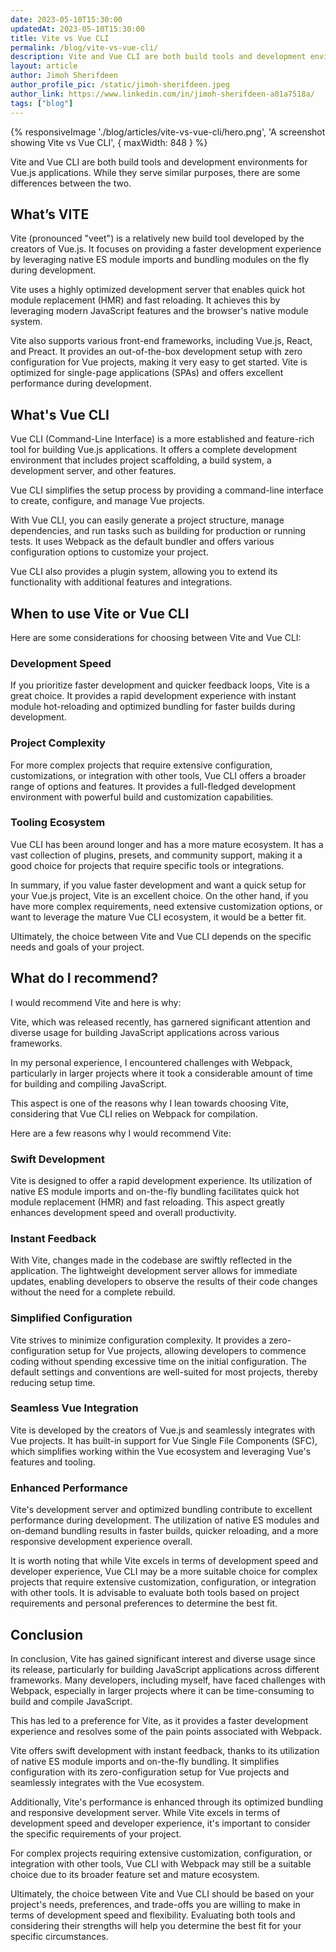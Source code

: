 ```yaml
---
date: 2023-05-10T15:30:00
updatedAt: 2023-05-10T15:30:00
title: Vite vs Vue CLI
permalink: /blog/vite-vs-vue-cli/
description: Vite and Vue CLI are both build tools and development environments for Vue.js applications. While they serve similar purposes, there are some differences between the two.
layout: article
author: Jimoh Sherifdeen
author_profile_pic: /static/jimoh-sherifdeen.jpeg
author_link: https://www.linkedin.com/in/jimoh-sherifdeen-a01a7518a/
tags: ["blog"]
---
```


{% responsiveImage './blog/articles/vite-vs-vue-cli/hero.png', 'A screenshot showing Vite vs Vue CLI', { maxWidth: 848 }  %}

Vite and Vue CLI are both build tools and development environments for Vue.js applications. While they serve similar purposes, there are some differences between the two.

## What’s VITE

Vite (pronounced "veet") is a relatively new build tool developed by the creators of Vue.js. It focuses on providing a faster development experience by leveraging native ES module imports and bundling modules on the fly during development.

Vite uses a highly optimized development server that enables quick hot module replacement (HMR) and fast reloading. It achieves this by leveraging modern JavaScript features and the browser's native module system.

Vite also supports various front-end frameworks, including Vue.js, React, and Preact. It provides an out-of-the-box development setup with zero configuration for Vue projects, making it very easy to get started. Vite is optimized for single-page applications (SPAs) and offers excellent performance during development.

## What's Vue CLI

Vue CLI (Command-Line Interface) is a more established and feature-rich tool for building Vue.js applications. It offers a complete development environment that includes project scaffolding, a build system, a development server, and other features.

Vue CLI simplifies the setup process by providing a command-line interface to create, configure, and manage Vue projects.

With Vue CLI, you can easily generate a project structure, manage dependencies, and run tasks such as building for production or running tests. It uses Webpack as the default bundler and offers various configuration options to customize your project.

Vue CLI also provides a plugin system, allowing you to extend its functionality with additional features and integrations.

## When to use Vite or Vue CLI

Here are some considerations for choosing between Vite and Vue CLI:

### Development Speed

If you prioritize faster development and quicker feedback loops, Vite is a great choice. It provides a rapid development experience with instant module hot-reloading and optimized bundling for faster builds during development.

### Project Complexity

For more complex projects that require extensive configuration, customizations, or integration with other tools, Vue CLI offers a broader range of options and features. It provides a full-fledged development environment with powerful build and customization capabilities.

### Tooling Ecosystem

Vue CLI has been around longer and has a more mature ecosystem. It has a vast collection of plugins, presets, and community support, making it a good choice for projects that require specific tools or integrations.

In summary, if you value faster development and want a quick setup for your Vue.js project, Vite is an excellent choice. On the other hand, if you have more complex requirements, need extensive customization options, or want to leverage the mature Vue CLI ecosystem, it would be a better fit.

Ultimately, the choice between Vite and Vue CLI depends on the specific needs and goals of your project.

## What do I recommend?

I would recommend Vite and here is why:

Vite, which was released recently, has garnered significant attention and diverse usage for building JavaScript applications across various frameworks.

In my personal experience, I encountered challenges with Webpack, particularly in larger projects where it took a considerable amount of time for building and compiling JavaScript.

This aspect is one of the reasons why I lean towards choosing Vite, considering that Vue CLI relies on Webpack for compilation.

Here are a few reasons why I would recommend Vite:

### Swift Development

Vite is designed to offer a rapid development experience. Its utilization of native ES module imports and on-the-fly bundling facilitates quick hot module replacement (HMR) and fast reloading. This aspect greatly enhances development speed and overall productivity.

### Instant Feedback

With Vite, changes made in the codebase are swiftly reflected in the application. The lightweight development server allows for immediate updates, enabling developers to observe the results of their code changes without the need for a complete rebuild.

### Simplified Configuration

Vite strives to minimize configuration complexity. It provides a zero-configuration setup for Vue projects, allowing developers to commence coding without spending excessive time on the initial configuration. The default settings and conventions are well-suited for most projects, thereby reducing setup time.

### Seamless Vue Integration

Vite is developed by the creators of Vue.js and seamlessly integrates with Vue projects. It has built-in support for Vue Single File Components (SFC), which simplifies working within the Vue ecosystem and leveraging Vue's features and tooling.

### Enhanced Performance

Vite's development server and optimized bundling contribute to excellent performance during development. The utilization of native ES modules and on-demand bundling results in faster builds, quicker reloading, and a more responsive development experience overall.

It is worth noting that while Vite excels in terms of development speed and developer experience, Vue CLI may be a more suitable choice for complex projects that require extensive customization, configuration, or integration with other tools. It is advisable to evaluate both tools based on project requirements and personal preferences to determine the best fit.

## Conclusion

In conclusion, Vite has gained significant interest and diverse usage since its release, particularly for building JavaScript applications across different frameworks. Many developers, including myself, have faced challenges with Webpack, especially in larger projects where it can be time-consuming to build and compile JavaScript.

This has led to a preference for Vite, as it provides a faster development experience and resolves some of the pain points associated with Webpack.

Vite offers swift development with instant feedback, thanks to its utilization of native ES module imports and on-the-fly bundling. It simplifies configuration with its zero-configuration setup for Vue projects and seamlessly integrates with the Vue ecosystem.

Additionally, Vite's performance is enhanced through its optimized bundling and responsive development server. While Vite excels in terms of development speed and developer experience, it's important to consider the specific requirements of your project.

For complex projects requiring extensive customization, configuration, or integration with other tools, Vue CLI with Webpack may still be a suitable choice due to its broader feature set and mature ecosystem.

Ultimately, the choice between Vite and Vue CLI should be based on your project's needs, preferences, and trade-offs you are willing to make in terms of development speed and flexibility. Evaluating both tools and considering their strengths will help you determine the best fit for your specific circumstances.
